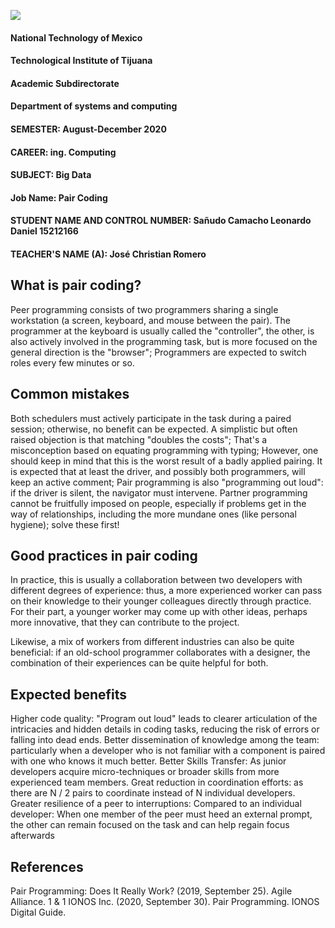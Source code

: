 ![](https://sites.google.com/site/jeronimolinarespaz/_/rsrc/1462454251388/modulos/el-programa-institucional-de-tutorias/instituto-tecnologico-de-tijuana/file.PNG)


#### National Technology of Mexico

#### Technological Institute of Tijuana

#### Academic Subdirectorate

#### Department of systems and computing

#### SEMESTER: August-December 2020

#### CAREER: ing. Computing

#### SUBJECT: Big Data

#### Job Name: Pair Coding

#### STUDENT NAME AND CONTROL NUMBER: Sañudo Camacho Leonardo Daniel 15212166

#### TEACHER'S NAME (A): José Christian Romero


## What is pair coding?
Peer programming consists of two programmers sharing a single workstation (a screen, keyboard, and mouse between the pair). The programmer at the keyboard is usually called the "controller", the other, is also actively involved in the programming task, but is more focused on the general direction is the "browser"; Programmers are expected to switch roles every few minutes or so.

## Common mistakes

Both schedulers must actively participate in the task during a paired session; otherwise, no benefit can be expected.
A simplistic but often raised objection is that matching "doubles the costs"; That's a misconception based on equating programming with typing; However, one should keep in mind that this is the worst result of a badly applied pairing. It is expected that at least the driver, and possibly both programmers, will keep an active comment; Pair programming is also "programming out loud": if the driver is silent, the navigator must intervene.
Partner programming cannot be fruitfully imposed on people, especially if problems get in the way of relationships, including the more mundane ones (like personal hygiene); solve these first!

## Good practices in pair coding
In practice, this is usually a collaboration between two developers with different degrees of experience: thus, a more experienced worker can pass on their knowledge to their younger colleagues directly through practice. For their part, a younger worker may come up with other ideas, perhaps more innovative, that they can contribute to the project.

Likewise, a mix of workers from different industries can also be quite beneficial: if an old-school programmer collaborates with a designer, the combination of their experiences can be quite helpful for both.


## Expected benefits
Higher code quality: "Program out loud" leads to clearer articulation of the intricacies and hidden details in coding tasks, reducing the risk of errors or falling into dead ends.
Better dissemination of knowledge among the team: particularly when a developer who is not familiar with a component is paired with one who knows it much better.
Better Skills Transfer: As junior developers acquire micro-techniques or broader skills from more experienced team members.
Great reduction in coordination efforts: as there are N / 2 pairs to coordinate instead of N individual developers.
Greater resilience of a peer to interruptions: Compared to an individual developer: When one member of the peer must heed an external prompt, the other can remain focused on the task and can help regain focus afterwards


## References
Pair Programming: Does It Really Work? (2019, September 25). Agile Alliance.
1 & 1 IONOS Inc. (2020, September 30). Pair Programming. IONOS Digital Guide.

